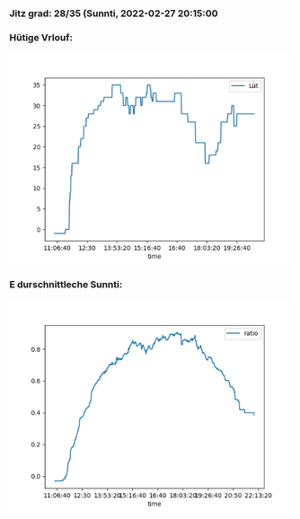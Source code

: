 ### Jitz grad: 28/35 (Sunnti, 2022-02-27 20:15:00

### Hütige Vrlouf:
![Graph](Today.png)

### E durschnittleche Sunnti:
![Graph](Sunnti.png)
